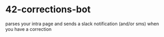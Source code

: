 # 42-corrections-bot
parses your intra page and sends a slack notification (and/or sms) when you have a correction
